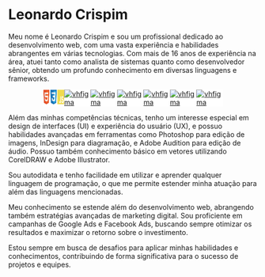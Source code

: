 # Leonardo Crispim

Meu nome é Leonardo Crispim e sou um profissional dedicado ao desenvolvimento web, com uma vasta experiência e habilidades abrangentes em várias tecnologias. Com mais de 16 anos de experiência na área, atuei tanto como analista de sistemas quanto como desenvolvedor sênior, obtendo um profundo conhecimento em diversas linguagens e frameworks.

<div style="display: flex; background-color: #fff; margin:0 70px;">
  <a target="_blank" rel="noopener noreferrer nofollow" href="https://raw.githubusercontent.com/devicons/devicon/master/icons/html5/html5-original.svg"><img align="center" alt="vhTML" height="30" width="40" src="https://raw.githubusercontent.com/devicons/devicon/master/icons/html5/html5-original.svg" style="max-width: 100%;"></a>
  <a target="_blank" rel="noopener noreferrer nofollow" href="https://raw.githubusercontent.com/devicons/devicon/master/icons/css3/css3-original.svg"><img align="center" alt="vhjs" height="30" width="40" src="https://raw.githubusercontent.com/devicons/devicon/master/icons/css3/css3-original.svg" style="max-width: 100%;"></a>
  <a target="_blank" rel="noopener noreferrer nofollow" href="https://raw.githubusercontent.com/devicons/devicon/master/icons/javascript/javascript-plain.svg"><img align="center" alt="vhs" height="30" width="40" src="https://raw.githubusercontent.com/devicons/devicon/master/icons/javascript/javascript-plain.svg" style="max-width: 100%;"></a>
  <a target="_blank" rel="noopener noreferrer nofollow" href="https://camo.githubusercontent.com/75037fbcbfc00a4f9f80f9fa2310969febb820bc56d376d04195836d3a522163/68747470733a2f2f69636f6e67722e616d2f64657669636f6e2f747970657363726970742d6f726967696e616c2e7376673f73697a653d363826636f6c6f723d63757272656e74436f6c6f72"><img align="center" alt="vhfigma" height="35" width="40" src="https://camo.githubusercontent.com/75037fbcbfc00a4f9f80f9fa2310969febb820bc56d376d04195836d3a522163/68747470733a2f2f69636f6e67722e616d2f64657669636f6e2f747970657363726970742d6f726967696e616c2e7376673f73697a653d363826636f6c6f723d63757272656e74436f6c6f72" data-canonical-src="https://icongr.am/devicon/typescript-original.svg?size=68&amp;color=currentColor" style="max-width: 100%;"></a>
  <a target="_blank" rel="noopener noreferrer nofollow" href="https://camo.githubusercontent.com/ea194ca48832c16c04fd5a2eb5754b7ad01874fe4c8308589bbfc383b2964a58/68747470733a2f2f69636f6e67722e616d2f64657669636f6e2f6a6176612d6f726967696e616c2e7376673f73697a653d31323826636f6c6f723d63757272656e74436f6c6f72"><img align="center" alt="vhfigma" height="35" width="40" src="https://camo.githubusercontent.com/ea194ca48832c16c04fd5a2eb5754b7ad01874fe4c8308589bbfc383b2964a58/68747470733a2f2f69636f6e67722e616d2f64657669636f6e2f6a6176612d6f726967696e616c2e7376673f73697a653d31323826636f6c6f723d63757272656e74436f6c6f72" data-canonical-src="https://icongr.am/devicon/java-original.svg?size=128&amp;color=currentColor" style="max-width: 100%;"></a>
  <a target="_blank" rel="noopener noreferrer nofollow" href="https://camo.githubusercontent.com/57f8942b96e2c787b577363ba06a15b224add68a7c5655f1f0dbee28780dd2f8/68747470733a2f2f69636f6e67722e616d2f64657669636f6e2f72656163742d6f726967696e616c2d776f72646d61726b2e7376673f73697a653d353726636f6c6f723d63757272656e74436f6c6f72"><img align="center" alt="vhfigma" height="35" width="45" src="https://camo.githubusercontent.com/57f8942b96e2c787b577363ba06a15b224add68a7c5655f1f0dbee28780dd2f8/68747470733a2f2f69636f6e67722e616d2f64657669636f6e2f72656163742d6f726967696e616c2d776f72646d61726b2e7376673f73697a653d353726636f6c6f723d63757272656e74436f6c6f72" data-canonical-src="https://icongr.am/devicon/react-original-wordmark.svg?size=57&amp;color=currentColor" style="max-width: 100%;"></a>
  <a target="_blank" rel="noopener noreferrer nofollow" href="https://camo.githubusercontent.com/ca92f9552307ed4ffaa44e4e64516ebef12ca71139bce7674cddf056772fa9d0/68747470733a2f2f69636f6e67722e616d2f64657669636f6e2f6e6f64656a732d6f726967696e616c2d776f72646d61726b2e7376673f73697a653d31323826636f6c6f723d63757272656e74436f6c6f72"><img align="center" alt="vhfigma" height="50" width="55" src="https://camo.githubusercontent.com/ca92f9552307ed4ffaa44e4e64516ebef12ca71139bce7674cddf056772fa9d0/68747470733a2f2f69636f6e67722e616d2f64657669636f6e2f6e6f64656a732d6f726967696e616c2d776f72646d61726b2e7376673f73697a653d31323826636f6c6f723d63757272656e74436f6c6f72" data-canonical-src="https://icongr.am/devicon/nodejs-original-wordmark.svg?size=128&amp;color=currentColor" style="max-width: 100%;"></a>
  <a target="_blank" rel="noopener noreferrer nofollow" href="https://camo.githubusercontent.com/d63c49ef02f0a1cd24e8aec634ae29e2d8d4caf0639f41ee5adaaa952e5b24dd/68747470733a2f2f69636f6e67722e616d2f64657669636f6e2f706f737467726573716c2d6f726967696e616c2e7376673f73697a653d31323826636f6c6f723d63757272656e74436f6c6f72"><img align="center" alt="vhfigma" height="35" width="40" src="https://camo.githubusercontent.com/d63c49ef02f0a1cd24e8aec634ae29e2d8d4caf0639f41ee5adaaa952e5b24dd/68747470733a2f2f69636f6e67722e616d2f64657669636f6e2f706f737467726573716c2d6f726967696e616c2e7376673f73697a653d31323826636f6c6f723d63757272656e74436f6c6f72" data-canonical-src="https://icongr.am/devicon/postgresql-original.svg?size=128&amp;color=currentColor" style="max-width: 100%;"></a>
  <a target="_blank" rel="noopener noreferrer nofollow" href="https://camo.githubusercontent.com/799503599b0e9be9004151a293e5ff746e1859c406586bfe3a0bd6b4bb889373/68747470733a2f2f69636f6e67722e616d2f64657669636f6e2f6d6f6e676f64622d6f726967696e616c2d776f72646d61726b2e7376673f73697a653d31323826636f6c6f723d63757272656e74436f6c6f72"><img align="center" alt="vhfigma" height="35" width="40" src="https://camo.githubusercontent.com/799503599b0e9be9004151a293e5ff746e1859c406586bfe3a0bd6b4bb889373/68747470733a2f2f69636f6e67722e616d2f64657669636f6e2f6d6f6e676f64622d6f726967696e616c2d776f72646d61726b2e7376673f73697a653d31323826636f6c6f723d63757272656e74436f6c6f72" data-canonical-src="https://icongr.am/devicon/mongodb-original-wordmark.svg?size=128&amp;color=currentColor" style="max-width: 100%;"></a>
 
</div>

Além das minhas competências técnicas, tenho um interesse especial em design de interfaces (UI) e experiência do usuário (UX), e possuo habilidades avançadas em ferramentas como Photoshop para edição de imagens, InDesign para diagramação, e Adobe Audition para edição de áudio. Possuo também conhecimento básico em vetores utilizando CorelDRAW e Adobe Illustrator.

Sou autodidata e tenho facilidade em utilizar e aprender qualquer linguagem de programação, o que me permite estender minha atuação para além das linguagens mencionadas.

Meu conhecimento se estende além do desenvolvimento web, abrangendo também estratégias avançadas de marketing digital. Sou proficiente em campanhas de Google Ads e Facebook Ads, buscando sempre otimizar os resultados e maximizar o retorno sobre o investimento.

Estou sempre em busca de desafios para aplicar minhas habilidades e conhecimentos, contribuindo de forma significativa para o sucesso de projetos e equipes.
